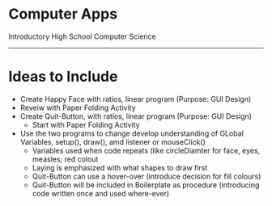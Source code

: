 # Computer Apps
Introductory High School Computer Science


---

# Ideas to Include
- Create Happy Face with ratios, linear program (Purpose: GUI Design)
- Reveiw with Paper Folding Activity
- Create Quit-Button, with ratios, linear program (Purpose: GUI Design)
  - Start with Paper Folding Activity
- Use the two programs to change develop understanding of GLobal Variables, setup(), draw(), amd listener or mouseClick()
  - Variables used when code repeats (like circleDiamter for face, eyes, measles; red colout
  - Laying is emphasized with what shapes to draw first
  - Quit-Button can use a hover-over (introduce decision for fill colours)
  - Quit-Button will be included in Boilerplate as procedure (introducing code written once and used where-ever)
 
